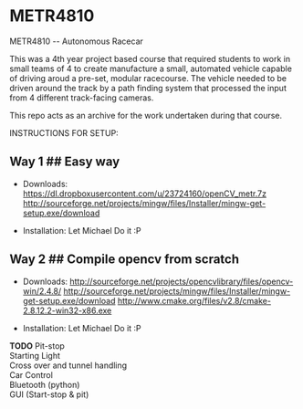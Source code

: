 METR4810
========

METR4810 -- Autonomous Racecar

This was a 4th year project based course that required students to work in small teams of 4 to create manufacture a small, automated vehicle capable of driving aroud a pre-set, modular racecourse. The vehicle needed to be driven around the track by a path finding system that processed the input from 4 different track-facing cameras.     

This repo acts as an archive for the work undertaken during that course.


INSTRUCTIONS FOR SETUP:

## Way 1 ## Easy way
- Downloads:
https://dl.dropboxusercontent.com/u/23724160/openCV_metr.7z
http://sourceforge.net/projects/mingw/files/Installer/mingw-get-setup.exe/download

- Installation:
Let Michael Do it :P


## Way 2 ##  Compile opencv from scratch
- Downloads:
http://sourceforge.net/projects/opencvlibrary/files/opencv-win/2.4.8/
http://sourceforge.net/projects/mingw/files/Installer/mingw-get-setup.exe/download
http://www.cmake.org/files/v2.8/cmake-2.8.12.2-win32-x86.exe

- Installation:
Let Michael Do it :P

__TODO__
Pit-stop     
Starting Light     
Cross over and tunnel handling     
Car Control     
Bluetooth (python)     
GUI (Start-stop & pit)     

